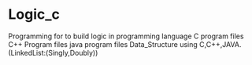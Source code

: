 # Logic_c
Programming for to build logic in programming language
C program files
C++ Program files
java program files
Data_Structure using C,C++,JAVA.(LinkedList:(Singly,Doubly))
